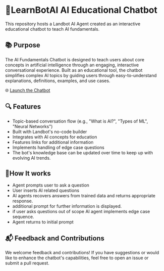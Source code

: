 # 🤖LearnBotAI AI Educational Chatbot

This repository hosts a Landbot AI Agent created as an interactive educational chatbot to teach AI fundamentals.

## 📚 Purpose
The AI Fundamentals Chatbot is designed to teach users about core concepts in artificial intelligence through an engaging, interactive conversational experience. Built as an educational tool, the chatbot simplifies complex AI topics by guiding users through easy-to-understand explanations, definitions, examples, and use cases.

🌐 [Launch the Chatbot](https://landbot.online/v3/H-2940001-SH3TPSPZFJ0UX7BV/index.html)

## 🔍 Features
- Topic-based conversation flow (e.g., "What is AI?", "Types of ML", "Neural Networks")
- Built with Landbot's no-code builder
- Integrates with AI concepts for education
- Features links for additional information
- Implements handling of edge case questions
- The bot's knowledge base can be updated over time to keep up with evolving AI trends.

## 🧠How It works
 - Agent prompts user to ask a question
 - User inserts AI related questions
 - AI agents recovers answers from trained data and returns appropriate response.
 - additional prompt for further information is displayed.
 - if user asks questions out of scope AI agent implements edge case sequence.
 - Agent returns to initial prompt

## 📬 Feedback and Contributions

We welcome feedback and contributions! If you have suggestions or would like to enhance the chatbot's capabilities, feel free to open an issue or submit a pull request.

